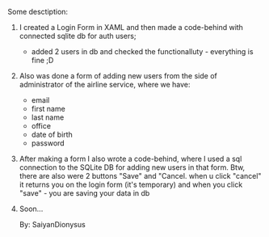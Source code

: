 Some desctiption:
1. I created a Login Form in XAML and then made a code-behind with connected sqlite db for auth users;
   - added 2 users in db and checked the functionalluty - everything is fine ;D
2. Also was done a form of adding new users from the side of administrator of the airline service, where we have:
   - email
   - first name
   - last name
   - office
   - date of birth
   - password
3. After making a form I also wrote a code-behind, where I used a sql connection to the SQLite DB for adding new users in that form. Btw, there are also were 2 buttons "Save" and "Cancel.
   when u click "cancel" it returns you on the login form (it's temporary) and when you click "save" - you are saving your data in db
4. Soon...

   By: SaiyanDionysus

